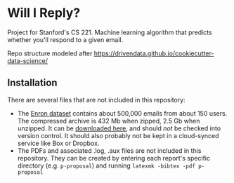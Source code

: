 # Will I Reply?

Project for Stanford's CS 221. Machine learning algorithm that predicts whether you'll respond to a given email.

Repo structure modeled after https://drivendata.github.io/cookiecutter-data-science/

## Installation

There are several files that are not included in this repository:

- The [Enron dataset](https://www.cs.cmu.edu/~./enron/) contains about 500,000 emails from about 150 users. The compressed archive is 432 Mb when zipped, 2.5 Gb when unzipped. It can be [downloaded here](https://www.cs.cmu.edu/~./enron/enron_mail_20150507.tar.gz), and should *not* be checked into version control. It should also probably not be kept in a cloud-synced service like Box or Dropbox.
- The PDFs and associated .log, .aux files are not included in this repository. They can be created by entering each report's specific directory (e.g. `p-proposal`) and running `latexmk -bibtex -pdf p-proposal`